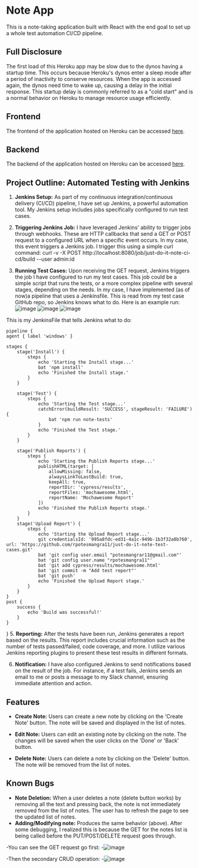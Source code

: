 
# Note App

This is a note-taking application built with React with the end goal to set up a whole test automation CI/CD pipeline.

## Full Disclosure

The first load of this Heroku app may be slow due to the dynos having a startup time. This occurs because Heroku's dynos enter a sleep mode after a period of inactivity to conserve resources. When the app is accessed again, the dynos need time to wake up, causing a delay in the initial response. This startup delay is commonly referred to as a "cold start" and is a normal behavior on Heroku to manage resource usage efficiently.

## Frontend

The frontend of the application hosted on Heroku can be accessed [here](https://note-react-app-frontend-9297f33085da.herokuapp.com/).

## Backend

The backend of the application hosted on Heroku can be accessed [here](https://note-react-json-db-995df07f909e.herokuapp.com/notes).

## Project Outline: Automated Testing with Jenkins
1. **Jenkins Setup:** As part of my continuous integration/continuous delivery (CI/CD) pipeline, I have set up Jenkins, a powerful automation tool. My Jenkins setup includes jobs specifically configured to run test cases.

3. **Triggering Jenkins Job:** I have leveraged Jenkins' ability to trigger jobs through webhooks. These are HTTP callbacks that send a GET or POST request to a configured URL when a specific event occurs. In my case, this event triggers a Jenkins job. I trigger this using a simple curl command: curl -v -X POST http://localhost:8080/job/just-do-it-note-ci-cd/build --user admin:id

4. **Running Test Cases:** Upon receiving the GET request, Jenkins triggers the job I have configured to run my test cases. This job could be a simple script that runs the tests, or a more complex pipeline with several stages, depending on the needs. In my case, I have implemented (as of now)a pipeline that uses  a Jenkinsfile. This is read from my test case GitHub repo, so Jenkins knows what to do. Here is an example run:
![image](https://github.com/rpotesmangra11/note-react-app/assets/40585885/927c6c7d-23f9-4d1c-a7f9-350da6a0ec93)
![image](https://github.com/rpotesmangra11/note-react-app/assets/40585885/25be3073-c531-4798-9576-7ea9b3f4e06f)
![image](https://github.com/rpotesmangra11/note-react-app/assets/40585885/ba7200e2-e948-47b7-a3cd-73b7f8b78281)

This is my JenkinsFile that tells Jenkins what to do:


    pipeline {
    agent { label 'windows' }
    
    stages {
        stage('Install') {
            steps {
                echo 'Starting the Install stage...'
                bat 'npm install'
                echo 'Finished the Install stage.'
            }
        }

        stage('Test') {
            steps {
                echo 'Starting the Test stage...'
                catchError(buildResult: 'SUCCESS', stageResult: 'FAILURE') {
                    bat 'npm run note-tests'
                }
                echo 'Finished the Test stage.'
            }
        }

        stage('Publish Reports') {
            steps {
                echo 'Starting the Publish Reports stage...'
                publishHTML(target: [
                    allowMissing: false,
                    alwaysLinkToLastBuild: true,
                    keepAll: true,
                    reportDir: 'cypress/results',
                    reportFiles: 'mochawesome.html',
                    reportName: 'Mochawesome Report'
                ])
                echo 'Finished the Publish Reports stage.'
            }
        }
        stage('Upload Report') {
            steps {
                echo 'Starting the Upload Report stage...'
                git credentialsId: '995a8fdc-ed31-4a1c-949b-1b3f32a0b760', url: 'https://github.com/rpotesmangra11/just-do-it-note-test-cases.git'
                bat 'git config user.email "potesmangrar11@gmail.com"'
                bat 'git config user.name "rpotesmangra11"'
                bat 'git add cypress/results/mochawesome.html'
                bat 'git commit -m "Add test report"'
                bat 'git push'
                echo 'Finished the Upload Report stage.'
            }
        }
    }
    post {
        success {
            echo 'Build was successful!'
        }
    }
}
5. **Reporting:** After the tests have been run, Jenkins generates a report based on the results. This report includes crucial information such as the number of tests passed/failed, code coverage, and more. I utilize various Jenkins reporting plugins to present these test results in different formats.

6. **Notification:** I have also configured Jenkins to send notifications based on the result of the job. For instance, if a test fails, Jenkins sends an email to me or posts a message to my Slack channel, ensuring immediate attention and action.
## Features

- **Create Note:** Users can create a new note by clicking on the 'Create Note' button. The note will be saved and displayed in the list of notes.

- **Edit Note:** Users can edit an existing note by clicking on the note. The changes will be saved when the user clicks on the 'Done' or 'Back' button.

- **Delete Note:** Users can delete a note by clicking on the 'Delete' button. The note will be removed from the list of notes.

## Known Bugs

- **Note Deletion:** When a user deletes a note (delete button works) by removing all the text and pressing back, the note is not immediately removed from the list of notes. The user has to refresh the page to see the updated list of notes.
- **Adding/Modifying note:** Produces the same behavior (above).
After some debugging, I realized this is because the GET for the notes list is being called before the PUT/POST/DELETE request goes through.

-You can see the GET request go first: 
-![image](https://github.com/rpotesmangra11/note-react-app/assets/40585885/4a0eeaf7-ac20-4f81-8b35-67f7b84035ed)

-Then the secondary CRUD operation:
-![image](https://github.com/rpotesmangra11/note-react-app/assets/40585885/575190d3-f6ae-4d6a-9bad-abe4f633cedb)

